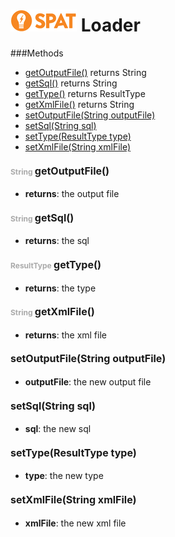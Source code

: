 ![SPAT](spat.jpg) Loader
=====



###Methods
- [getOutputFile()](#1113628244)  returns String
- [getSql()](#1965501849)  returns String
- [getType()](#837210289)  returns ResultType
- [getXmlFile()](#-1997534274)  returns String
- [setOutputFile(String outputFile)](#-1747223578) 
- [setSql(String sql)](#77812110) 
- [setType(ResultType type)](#-577695534) 
- [setXmlFile(String xmlFile)](#-1903643730) 


#### <span style="font-size:12px;color:#AAAAAA">String</span> <a style="font-size:16px;" name="1113628244">getOutputFile</a><span style="font-size:16px;">()</span>
- <b>returns</b>: the output file

#### <span style="font-size:12px;color:#AAAAAA">String</span> <a style="font-size:16px;" name="1965501849">getSql</a><span style="font-size:16px;">()</span>
- <b>returns</b>: the sql

#### <span style="font-size:12px;color:#AAAAAA">ResultType</span> <a style="font-size:16px;" name="837210289">getType</a><span style="font-size:16px;">()</span>
- <b>returns</b>: the type

#### <span style="font-size:12px;color:#AAAAAA">String</span> <a style="font-size:16px;" name="-1997534274">getXmlFile</a><span style="font-size:16px;">()</span>
- <b>returns</b>: the xml file

#### <a style="font-size:16px;" name="-1747223578">setOutputFile</a><span style="font-size:16px;">(String outputFile)</span>
- <b>outputFile</b>: 
        the new output file


#### <a style="font-size:16px;" name="77812110">setSql</a><span style="font-size:16px;">(String sql)</span>
- <b>sql</b>: 
        the new sql


#### <a style="font-size:16px;" name="-577695534">setType</a><span style="font-size:16px;">(ResultType type)</span>
- <b>type</b>: 
        the new type


#### <a style="font-size:16px;" name="-1903643730">setXmlFile</a><span style="font-size:16px;">(String xmlFile)</span>
- <b>xmlFile</b>: 
        the new xml file


